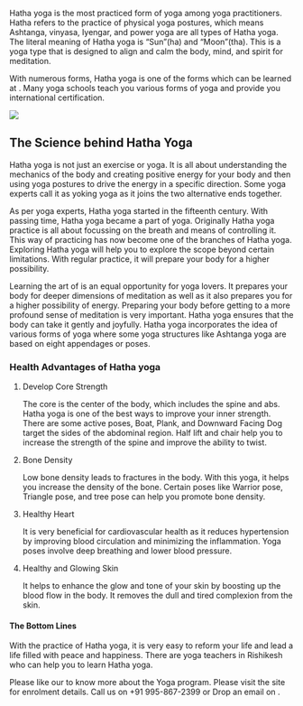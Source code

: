 <p>Hatha yoga is the most practiced form of yoga among yoga practitioners. Hatha refers to the practice of physical yoga postures, which means Ashtanga, vinyasa, Iyengar, and power yoga are all types of Hatha yoga. The literal meaning of Hatha yoga is “Sun”(ha) and “Moon”(tha). This is a yoga type that is designed to align and calm the body, mind, and spirit for meditation.</p> 
<p>With numerous forms, Hatha yoga is one of the forms which can be learned at <a href="https://rishikeshvinyasayogaschool.com/yoga-teacher-training-in-rishikesh/"yoga teacher training in Rishikesh></a>. Many yoga schools teach you various forms of yoga and provide you international certification.</p>
<img src="https://rishikeshvinyasayogaschool.com/wp-content/uploads/2019/05/best-yoga-destination-Bali-1024x658.jpg"></img>
<h2>The Science behind Hatha Yoga</h2>  
<p>Hatha yoga is not just an exercise or yoga. It is all about understanding the mechanics of the body and creating positive energy for your body and then using yoga postures to drive the energy in a specific direction. Some yoga experts call it as yoking yoga as it joins the two alternative ends together.</p> 
<p>As per yoga experts, Hatha yoga started in the fifteenth century. With passing time, Hatha yoga became a part of yoga. Originally Hatha yoga practice is all about focussing on the breath and means of controlling it. This way of practicing has now become one of the branches of Hatha yoga. Exploring Hatha yoga will help you to explore the scope beyond certain limitations. With regular practice, it will prepare your body for a higher possibility.</p>
<p>Learning the art of <a href="https://rishikeshvinyasayogaschool.com/hatha-yoga/"Hatha yoga></a> is an equal opportunity for yoga lovers. It prepares your body for deeper dimensions of meditation as well as it also prepares you for a higher possibility of energy. Preparing your body before getting to a more profound sense of meditation is very important. Hatha yoga ensures that the body can take it gently and joyfully. Hatha yoga incorporates the idea of various forms of yoga where some yoga structures like Ashtanga yoga are based on eight appendages or poses.</p> 
<h3>Health Advantages of Hatha yoga</h3>
<ol>
  <li>Develop Core Strength</li>
<p>The core is the center of the body, which includes the spine and abs. Hatha yoga is one of the best ways to improve your inner strength. There are some active poses, Boat, Plank, and Downward Facing Dog target the sides of the abdominal region. Half lift and chair help you to increase the strength of the spine and improve the ability to twist.</p> 
  <li>Bone Density</li>
<p>Low bone density leads to fractures in the body. With this yoga, it helps you increase the density of the bone. Certain poses like Warrior pose, Triangle pose, and tree pose can help you promote bone density.</p> 
  <li>Healthy Heart</li>
<p>It is very beneficial for cardiovascular health as it reduces hypertension by improving blood circulation and minimizing the inflammation. Yoga poses involve deep breathing and lower blood pressure.</p>
  <li>Healthy and Glowing Skin</li>
<p>It helps to enhance the glow and tone of your skin by boosting up the blood flow in the body. It removes the dull and tired complexion from the skin.</p>
  </ol>
<h4>The Bottom Lines</h4>                           
<p>With the practice of Hatha yoga, it is very easy to reform your life and lead a life filled with peace and happiness. There are yoga teachers in Rishikesh who can help you to learn Hatha yoga.</p>
Please like our <a href="https://www.facebook.com/Rishikesh.Vinyasa.Yoga.School/" Facebook page></a>  
<a href="https://rishikeshvinyasayogaschool.com/contact-us/"Contact us></a> to know more about the Yoga program. Please visit the site for enrolment details. Call us on +91 995-867-2399 or Drop an email on <a href="rishikeshvinyasayogaschool@gmail.com"rishikeshvinyasayogaschool@gmail.com></a>.
